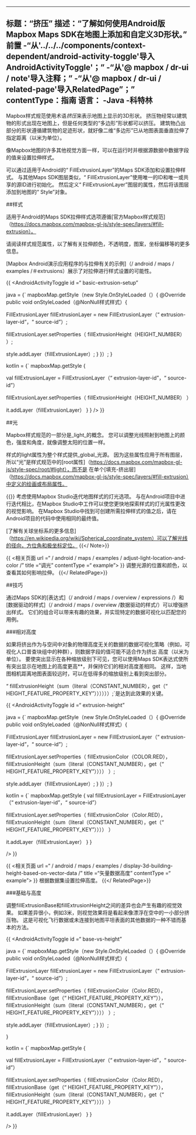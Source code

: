 ---
 标题：“挤压”
 描述：“了解如何使用Android版Mapbox Maps SDK在地图上添加和自定义3D形状。”
 前置
   -“从'../../../components/context-dependent/android-activity-toggle'导入AndroidActivityToggle'；”
   -“从'@ mapbox / dr-ui / note'导入注释；”
   -“从'@ mapbox / dr-ui / related-page'导入RelatedPage”；”
 contentType：指南
 语言：
 -Java
 -科特林
 ---

 Mapbox样式规范使用术语*挤压*来表示地图上显示的3D形状。 挤压物经常以建筑物的形式出现在地图上，但是任何类型的“多边形”形状都可以挤压。 建筑物凸出部分的形状遵循建筑物的足迹形状，就好像二维“多边形”已从地图表面垂直拉伸了指定距离（以米为单位）。

 像Mapbox地图的许多其他视觉方面一样，可以在运行时并根据源数据中数据字段的值来设置拉伸样式。

 可以通过适用于Android的“ FillExtrusionLayer”的Maps SDK添加和设置拉伸样式。 与其他Maps SDK图层类似，“ FillExtrusionLayer”使用唯一的ID和唯一或共享的源ID进行初始化。 然后定义“ FillExtrusionLayer”图层的属性，然后将该图层添加到地图的“ Style”对象。

 ##样式

 适用于Android的Maps SDK拉伸样式选项遵循[官方Mapbox样式规范]（https://docs.mapbox.com/mapbox-gl-js/style-spec/layers/#fill-extrusion）。

 请阅读样式规范属性，以了解有关拉伸颜色，不透明度，图案，坐标偏移等的更多信息。

 [Mapbox Android演示应用程序的与拉伸有关的示例]（/ android / maps / examples /＃extrusions）展示了对拉伸进行样式设置的可能性。

 {{
 <AndroidActivityToggle
   id =“ basic-extrusion-setup”

 java = {`
 mapboxMap.getStyle（new Style.OnStyleLoaded（）{
 @Override
 public void onStyleLoaded（@NonNull样式样式）{

 FillExtrusionLayer fillExtrusionLayer = new FillExtrusionLayer（“ extrusion-layer-id”，“ source-id”）;

 fillExtrusionLayer.setProperties（
 fillExtrusionHeight（HEIGHT_NUMBER）
 ）;

 style.addLayer（fillExtrusionLayer）;
 }
 }）;
 }

 kotlin = {`
 mapboxMap.getStyle {

 val fillExtrusionLayer = FillExtrusionLayer（“ extrusion-layer-id”，“ source-id”）

 fillExtrusionLayer.setProperties（
 fillExtrusionHeight（HEIGHT_NUMBER）
 ）

 it.addLayer（fillExtrusionLayer）
 }
 }
 />
 }}

 ##光

 Mapbox样式规范的一部分是_light_的概念。 您可以调整光线照射到地图上的颜色，强度和角度，就像调整太阳的位置一样。

 样式的light属性为整个样式提供_global_光源。 因为这些属性应用于所有图层，所以“光”是样式规范中的[root属性]（https://docs.mapbox.com/mapbox-gl-js/style-spec/root/#light），而不是 在单个[填充-挤出层]（https://docs.mapbox.com/mapbox-gl-js/style-spec/layers/#fill-extrusion）中定义的绘画或布局属性。


 {{<Note>}}
 考虑使用Mapbox Studio迭代地图样式的灯光选项。 与在Android项目中进行迭代相比，在Mapbox Studio中工作可以使您更快地探索样式的灯光属性更改的视觉影响。 在Mapbox Studio中找到可创建所需拉伸样式的值之后，请在Android项目的代码中使用相同的最终值。

 [了解有关球坐标系的更多信息]（https://en.wikipedia.org/wiki/Spherical_coordinate_system）可以了解光线的径向，方位角和极坐标定位。
 {{</ Note>}}

 {{
   <相关页面
     url =“ / android / maps / examples / adjust-light-location-and-color /”
     title =“调光”
     contentType =“ example”>
 }}
 调整光源的位置和颜色，以查看其如何影响拉伸。
 {{</ RelatedPage>}}

 ##技巧

 通过Maps SDK的[表达式]（/ android / maps / overview / expressions /）和[数据驱动的样式]（/ android / maps / overview /数据驱动的样式/）可以增强挤出样式。 它们的组合可以带来有趣的效果，并实现特定的数据可视化以匹配您的用例。

 ###相对高度

 如果将挤出作为与空间中对象的物理高度无关的数据的数据可视化策略（例如，可视化人口普查块组中的种群），则数据字段的值可能不适合作为挤出 高度（以米为单位）。 要使突出显示在各种缩放级别下可见，您可以使用Maps SDK表达式使所有突出显示在地图上的高度更高**，并保持它们的相对高度差相同。 这样，当地图相机距离地图表面较远时，可以在低得多的缩放级别上看到突出部分。

 “ fillExtrusionHeight（sum（literal（CONSTANT_NUMBER），get（“ HEIGHT_FEATURE_PROPERTY_KEY”））））））;`是达到此效果的关键。

 {{
 <AndroidActivityToggle
   id =“ extrusion-height”

 java = {`
 mapboxMap.getStyle（new Style.OnStyleLoaded（）{
 @Override
 public void onStyleLoaded（@NonNull样式样式）{

 FillExtrusionLayer fillExtrusionLayer = new FillExtrusionLayer（“ extrusion-layer-id”，“ source-id”）;

 fillExtrusionLayer.setProperties（
 fillExtrusionColor（COLOR.RED），
 fillExtrusionHeight（sum（literal（CONSTANT_NUMBER），get（“ HEIGHT_FEATURE_PROPERTY_KEY”））））
 ）;

 style.addLayer（fillExtrusionLayer）;
 }
 }）;
 }

 kotlin = {`
 mapboxMap.getStyle {
 val fillExtrusionLayer = FillExtrusionLayer（“ extrusion-layer-id”，“ source-id”）

 fillExtrusionLayer.setProperties（
 fillExtrusionColor（Color.RED），
 fillExtrusionHeight（sum（literal（CONSTANT_NUMBER），get（“ HEIGHT_FEATURE_PROPERTY_KEY”））））
 ）

 it.addLayer（fillExtrusionLayer）
 }
 }

 />
 }}

 {{
   <相关页面
     url =“ / android / maps / examples / display-3d-building-height-based-on-vector-data /”
     title =“矢量数据高度”
     contentType =“ example”>
 }}
 根据数据集设置拉伸高度。
 {{</ RelatedPage>}}

 ###基础与高度

 调整fillExtrusionBase和fillExtrusionHeight之间的差异也会产生有趣的视觉效果。 如果差异很小，例如3米，则视觉效果将是看起来像漂浮在空中的一小部分挤压物。 这是可视化飞行数据或未连接到地图平坦表面的其他数据的一种不错而基本的方法。

 {{
 <AndroidActivityToggle
   id =“ base-vs-height”

 java = {`
 mapboxMap.getStyle（new Style.OnStyleLoaded（）{
 @Override
 public void onStyleLoaded（@NonNull样式样式）{

 FillExtrusionLayer fillExtrusionLayer = new FillExtrusionLayer（“ extrusion-layer-id”，“ source-id”）;

 fillExtrusionLayer.setProperties（
 fillExtrusionColor（Color.RED），
 fillExtrusionBase（get（“ HEIGHT_FEATURE_PROPERTY_KEY”）），
 fillExtrusionHeight（sum（literal（CONSTANT_NUMBER），get（“ HEIGHT_FEATURE_PROPERTY_KEY”））））
 ）;

 style.addLayer（fillExtrusionLayer）;
 }
 }）;

 }

 kotlin = {`
 mapboxMap.getStyle {

 val fillExtrusionLayer = FillExtrusionLayer（“ extrusion-layer-id”，“ source-id”）

 fillExtrusionLayer.setProperties（
 fillExtrusionColor（Color.RED），
 fillExtrusionBase（get（“ HEIGHT_FEATURE_PROPERTY_KEY”）），
 fillExtrusionHeight（sum（literal（CONSTANT_NUMBER），get（“ HEIGHT_FEATURE_PROPERTY_KEY”））））
 ）

 it.addLayer（fillExtrusionLayer）
 }
 }

 />
 }}
